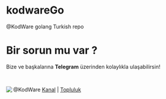 # kodwareGo
@KodWare golang Turkish repo

<h1>Bir sorun mu var ?</h1>
<p>Bize ve başkalarına <b>Telegram</b> üzerinden kolaylıkla ulaşabilirsin!</p><br>
<p> @KodWare <a href="https://t.me/KodWare">Kanal</a> | <a href="https://t.me/KodWareChat">Topluluk</a>
  
<img align=left src="https://avatars2.githubusercontent.com/u/69467517">
